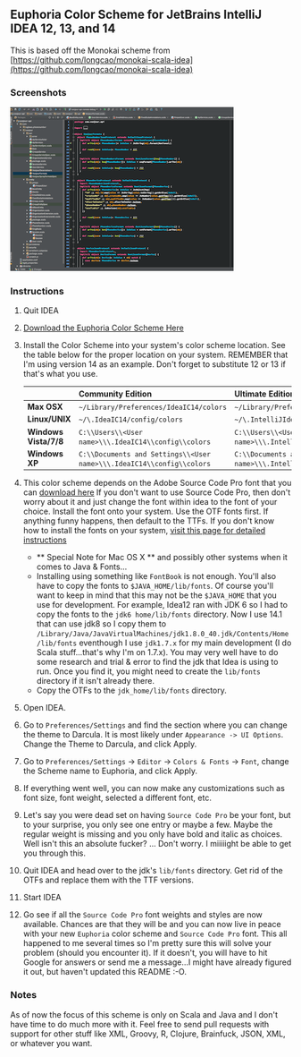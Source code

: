 ## Euphoria Color Scheme for JetBrains IntelliJ IDEA 12, 13, and 14
This is based off the Monokai scheme from [https://github.com/longcao/monokai-scala-idea](https://github.com/longcao/monokai-scala-idea)

### Screenshots

[![Euphoria Intellij IDEA 12, 13, and 14](https://raw.githubusercontent.com/oGLOWo/euphoria-color-scheme/master/intellij-idea/screenshot-thumb.png)](https://raw.githubusercontent.com/oGLOWo/euphoria-color-scheme/master/intellij-idea/screenshot.png)

### Instructions

1. Quit IDEA
2. [Download the Euphoria Color Scheme Here](https://raw.githubusercontent.com/oGLOWo/euphoria-color-scheme/master/intellij-idea/Euphoria.icls)
3. Install the Color Scheme into your system's color scheme location. See the table below for the proper location on your system. REMEMBER that I'm using version 14 as an example. Don't forget to substitute 12 or 13 if that's what you use.


    |    | Community Edition | Ultimate Edition |
    | -- | ----------------- | ---------------- |
    | **Max OSX** | `~/Library/Preferences/IdeaIC14/colors` | `~/Library/Preferences/IntelliJIdea14/colors` |
    | **Linux/UNIX** | `~/\.IdeaIC14/config/colors` | `~/\.IntelliJIdea14/config/colors` |
    | **Windows Vista/7/8** | `C:\\Users\\<User name>\\\.IdeaIC14\\config\\colors` | `C:\\Users\\<User name>\\\.IntelliJIdea14\\config\\colors` |
    | **Windows XP** | `C:\\Documents and Settings\\<User name>\\\.IdeaIC14\\config\\colors` | `C:\\Documents and Settings\\<User name>\\\.IntelliJIdea14\\config\\colors` |


4. This color scheme depends on the Adobe Source Code Pro font that you can [download here](https://github.com/adobe-fonts/source-code-pro/releases/latest) If you don't want to use Source Code Pro, then don't worry about it and just change the font within idea to the font of your choice. Install the font onto your system. Use the OTF fonts first. If anything funny happens, then default to the TTFs. If you don't know how to install the fonts on your system, [visit this page for detailed instructions](https://github.com/adobe-fonts/source-code-pro#font-installation-instructions)
    * ** Special Note for Mac OS X ** and possibly other systems when it comes to Java & Fonts...
    * Installing using something like `FontBook` is not enough. You'll also have to copy the fonts to `$JAVA_HOME/lib/fonts`. Of course you'll want to keep in mind that this may not be the `$JAVA_HOME` that you use for development. For example, Idea12 ran with JDK 6 so I had to copy the fonts to the `jdk6 home/lib/fonts` directory. Now I use 14.1 that can use jdk8 so I copy them to `/Library/Java/JavaVirtualMachines/jdk1.8.0_40.jdk/Contents/Home/lib/fonts` eventhough I use `jdk1.7.x` for my main development (I do Scala stuff...that's why I'm on 1.7.x). You may very well have to do some research and trial & error to find the jdk that Idea is using to run. Once you find it, you might need to create the `lib/fonts` directory if it isn't already there.
    * Copy the OTFs to the `jdk_home/lib/fonts` directory. 
5. Open IDEA.
6. Go to `Preferences/Settings` and find the section where you can change the theme to Darcula. It is most likely under `Appearance -> UI Options`. Change the Theme to Darcula, and click Apply.
7. Go to `Preferences/Settings` -> `Editor` -> `Colors & Fonts` -> `Font`, change the Scheme name to Euphoria, and click Apply.
8. If everything went well, you can now make any customizations such as font size, font weight, selected a different font, etc. 
9. Let's say you were dead set on having `Source Code Pro` be your font, but to your surprise, you only see one entry or maybe a few. Maybe the regular weight is missing and you only have bold and italic as choices. Well isn't this an absolute fucker? ... Don't worry. I miiiiight be able to get you through this.
10. Quit IDEA and head over to the jdk's `lib/fonts` directory. Get rid of the OTFs and replace them with the TTF versions.
11. Start IDEA
12. Go see if all the `Source Code Pro` font weights and styles are now available. Chances are that they will be and you can now live in peace with your new `Euphoria` color scheme and `Source Code Pro` font. This all happened to me several times so I'm pretty sure this will solve your problem (should you encounter it). If it doesn't, you will have to hit Google for answers or send me a message...I might have already figured it out, but haven't updated this README :-O.

### Notes
As of now the focus of this scheme is only on Scala and Java and I don't have time to do much more with it. Feel free to send pull requests with support for other stuff like XML, Groovy, R, Clojure, Brainfuck, JSON, XML, or whatever you want. 


